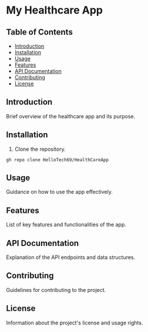 # My Healthcare App

## Table of Contents
- [Introduction](#introduction)
- [Installation](#installation)
- [Usage](#usage)
- [Features](#features)
- [API Documentation](#api-documentation)
- [Contributing](#contributing)
- [License](#license)

## Introduction
Brief overview of the healthcare app and its purpose.

## Installation
1. Clone the repository.
```
gh repo clone HelloTech69/HealthCareApp
```



## Usage
Guidance on how to use the app effectively.

## Features
List of key features and functionalities of the app.

## API Documentation
Explanation of the API endpoints and data structures.

## Contributing
Guidelines for contributing to the project.

## License
Information about the project's license and usage rights.
